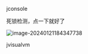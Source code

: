 jconsole

死锁检测，点一下就好了

![image-20240121184347738](C:\Users\29339\Desktop\IT笔记\工具\images\Java内存监控\image-20240121184347738.png)

jvisualvm

